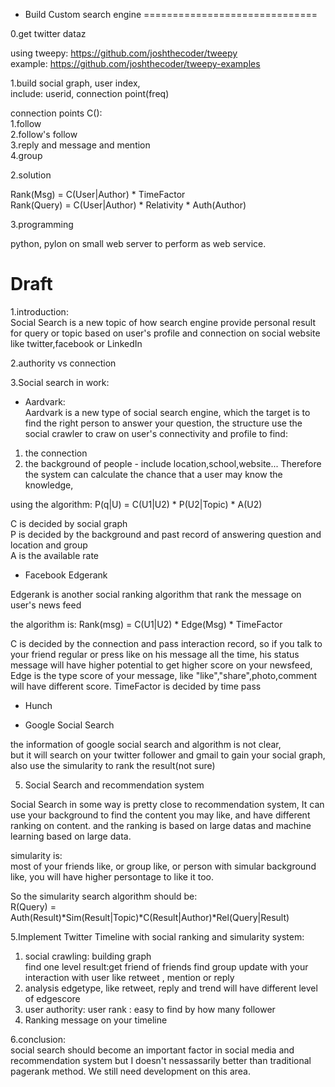 + Build Custom search engine
==============================

0.get twitter dataz  

using tweepy: https://github.com/joshthecoder/tweepy  
example: https://github.com/joshthecoder/tweepy-examples  

1.build social graph, user index,  
include:
userid, connection point(freq) 

connection points C():  
1.follow  
2.follow's follow  
3.reply and message and mention  
4.group  

2.solution  

Rank(Msg) = C(User|Author) * TimeFactor  
Rank(Query) = C(User|Author) * Relativity * Auth(Author)  

3.programming  

python, pylon on small web server to perform as web service.  


Draft
======================================
1.introduction:  
Social Search is a new topic of how search engine provide personal result for query 
or topic based on user's profile and connection on social website like twitter,facebook or LinkedIn

2.authority vs connection

3.Social search in work:

+ Aardvark:  
Aardvark is a new type of social search engine, which the target is to find the right person to 
answer your question,
the structure use the social crawler to craw on user's connectivity and profile to find:
1. the connection 
2. the background of people -
  include location,school,website...
Therefore the system can calculate the chance that a user may know the knowledge,

using the algorithm: P(q|U) = C(U1|U2) * P(U2|Topic) * A(U2)

C is decided by social graph  
P is decided by the background and past record of answering question and location and group  
A is the available rate  

+ Facebook Edgerank  

Edgerank is another social ranking algorithm that rank the message on user's news feed

the algorithm is:
Rank(msg) = C(U1|U2) * Edge(Msg) * TimeFactor

C is decided by the connection and pass interaction record, so if 
you talk to your friend regular or press like on his message all the time, 
his status message will have higher potential to get higher score on your newsfeed,
Edge is the type score of your message, like "like","share",photo,comment
will have different score.
TimeFactor is decided by time pass 

+ Hunch  

+ Google Social Search  

the information of google social search and algorithm is not clear,  
but it will search on your twitter follower and 
gmail to gain your social graph, also use the simularity to rank the result(not sure)

5. Social Search and recommendation system  

Social Search in some way is pretty close to recommendation system,
It can use your background to find the content you may like, and have different ranking on 
content.
and the ranking is based on large datas and machine learning based on large data.

simularity is:  
most of your friends like, or group like, or person with simular background like,
you will have higher persontage to like it too.                          

So the simularity search algorithm should be:  
R(Query) = Auth(Result)*Sim(Result|Topic)*C(Result|Author)*Rel(Query|Result)

5.Implement Twitter Timeline with social ranking and simularity system:  

  1. social crawling: building graph  
      find one level result:get friend of friends 
      find group
      update with your interaction with user like retweet , mention or reply
  2. analysis edgetype, like retweet, reply and trend will have different level of edgescore  
  3. user authority: user rank : easy to find by how many follower  
  4. Ranking message on your timeline  

6.conclusion:  
  social search should become an important factor in social media and recommendation system
  but I doesn't nessassarily better than traditional pagerank method.
  We still need development on this area.  
